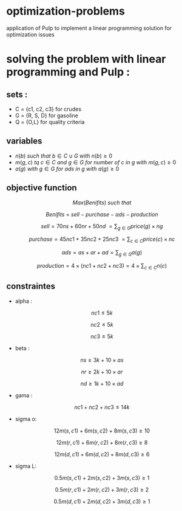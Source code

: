 # optimization-problems
application of Pulp to implement a linear programming solution for optimization issues



# solving the problem with linear programming and Pulp : 

## sets : 
- C = {c1, c2, c3} for crudes
- G = {R, S, D} for gasoline 
- Q = {O,L} for quality criteria 

## variables 
- $n(b) \ such \ that \  b \in C \cup G \ with \ n(b) \ge 0$
- $m(g,c) \ tq \ c \in C \ and \ g \in G \ for \ number \ of \ c \ in \ g \ with \ m(g,c) \ge 0$
- $a(g) \ with \ g \in G \ for \ ads \ in \ g \ with \ a(g) \ge 0$

## objective function 

$$Max (Benifits) \ such \ that$$ 

$$Benifits \ = \ sell - purchase - ads - production$$ 

$$sell = 70 ns + 60 nr + 50 nd \ = \sum_{g \in G} price(g)\times ng$$ 

$$purchase = 45 nc1 + 35 nc2 + 25 nc3 \ = \sum_{c \in C} price(c) \times nc$$

$$ads= as + ar + ad = \sum_{g \in G} a(g)$$

$$production = 4 \times (nc1+nc2+nc3) = 4 \times \sum_{ c \in C} n(c)$$

## constraintes 
- alpha : 

$$nc1 \le 5k$$

$$nc2 \le 5k$$

$$nc3 \le 5k$$

- beta : 

$$ns \ge 3k+10 \times as$$

$$nr \ge 2k+10 \times ar$$

$$nd \ge 1k+10 \times ad$$

- gama : 

$$nc1+nc2+nc3 \le 14k$$

- sigma o: 

$$12 m(s,c1) + 6m(s,c2) + 8m(s,c3) \ge 10$$

$$12 m(r,c1) + 6m(r,c2) + 8m(r,c3) \ge 8$$

$$12 m(d,c1) + 6m(d,c2) + 8m(d,c3) \ge 6$$


- sigma L: 

$$0.5m(s,c1) + 2m(s,c2) + 3m(s,c3) \ge 1$$

$$0.5m(r,c1) + 2m(r,c2) + 3m(r,c3) \ge 2$$

$$0.5m(d,c1) + 2m(d,c2) + 3m(d,c3) \ge 1$$




